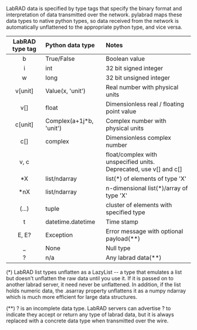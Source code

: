 LabRAD data is specified by type tags that specify the binary format and interpretation of data transmitted over the network.  pylabrad maps these data types to native python types, so data received from the network is automatically unflattened to the appropriate python type, and vice versa.  

| LabRAD type tag | Python data type | Notes |
| :--------------:|:-----------------|:------|
| b               | True/False       | Boolean value |
| i               | int              | 32 bit signed integer |
| w               | long             | 32 bit unsigned integer |
| v[unit]         | Value(x, 'unit') | Real number with physical units |
| v[]             | float            | Dimensionless real / floating point value |
| c[unit]         | Complex(a+1j*b, 'unit') | Complex number with physical units |
| c[]             | complex          | Dimensionless complex number |
| v, c            |                  | float/complex with unspecified units.  Deprecated, use v[] and c[] |
| *X              | list/ndarray     | list(*) of elements of type 'X' |
| *nX             | list/ndarray     | n-dimensional list(*)/array of type 'X' |
| (...)           | tuple            | cluster of elements with specified type |
| t               | datetime.datetime | Time stamp |
| E, E?           | Exception        | Error message with optional payload(**) |
| _               | None             | Null type |
| ?               | n/a              | Any labrad data(**) | 

(*) LabRAD list types unflatten as a LazyList -- a type that emulates a list but doesn't unflatten the raw data until you use it.  If it is passed on to another labrad server, it need never be unflattened.  In addition, if the list holds numeric data, the .asarray property unflattens it as a numpy ndarray which is much more efficient for large data structures.

(**) ? is an incomplete data type.  LabRAD servers can advertise ? to indicate they accept or return any type of labrad data, but it is always replaced with a concrete data type when transmitted over the wire.